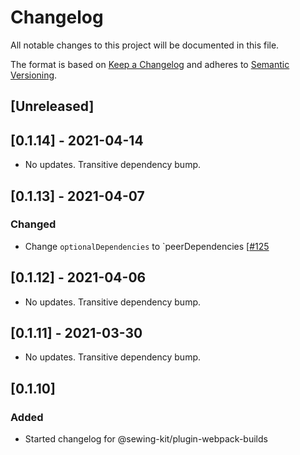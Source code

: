 # Changelog

All notable changes to this project will be documented in this file.

The format is based on [Keep a Changelog](http://keepachangelog.com/en/1.0.0/)
and adheres to [Semantic Versioning](http://semver.org/spec/v2.0.0.html).

## [Unreleased]

## [0.1.14] - 2021-04-14

- No updates. Transitive dependency bump.

## [0.1.13] - 2021-04-07

### Changed

- Change `optionalDependencies` to `peerDependencies [[#125](https://github.com/Shopify/sewing-kit-next/pull/125/files)

## [0.1.12] - 2021-04-06

- No updates. Transitive dependency bump.

## [0.1.11] - 2021-03-30

- No updates. Transitive dependency bump.

## [0.1.10]

### Added

- Started changelog for @sewing-kit/plugin-webpack-builds
